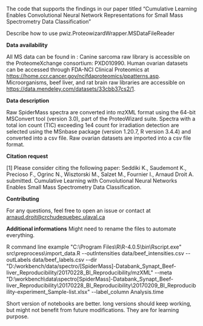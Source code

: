 The code that supports the findings in our paper titled “Cumulative Learning Enables Convolutional Neural Network Representations for Small Mass Spectrometry Data Classification”

Describe how to use pwiz.ProteowizardWrapper.MSDataFileReader

**Data availability**

All MS data can be found in : Canine sarcoma raw library is accessible on the ProteomeXchange consortium: PXD010990. Human ovarian datasets can be accessed through FDA-NCI Clinical Proteomics at https://home.ccr.cancer.gov/ncifdaproteomics/ppatterns.asp. Microorganisms, beef liver, and rat brain raw libraries are accessible on https://data.mendeley.com/datasets/33cbb37cs2/1.

**Data description**

Raw SpiderMass spectra are converted into mzXML format using the 64-bit MSConvert tool (version 3.0), part of the ProteoWizard suite. Spectra with a total ion count (TIC) exceeding 1e4 count for irradiation detection are selected using the MSnbase package (version 1.20.7, R version 3.4.4) and converted into a csv file. Raw ovarian datasets are imported into a csv file format.

**Citation request**

<a id="1">[1]</a> 
Please consider citing the following paper:
Seddiki K., Saudemont K., Precioso F., Ogrinc N., Wisztorski M., Salzet M., Fournier I., Arnaud Droit A. submitted. Cumulative Learning with Convolutional Neural Networks Enables Small Mass Spectrometry Data Classification. 

**Contributing**

For any questions, feel free to open an issue or contact at arnaud.droit@crchudequebec.ulaval.ca

**Additional informations**
Might need to rename the files to automate everything. 

R command line example
"C:\Program Files\R\R-4.0.5\bin\Rscript.exe" src\preprocess\import_data.R --outIntensities data/beef_intensities.csv --outLabels data/beef_labels.csv --dir "D:/workbench/data/spectro/[SpiderMass]-Databank_Synapt_Beef-liver_Reproducibility/20170228_Bl_Reproducibility/mzXML" --meta "D:\workbench\data\spectro\[SpiderMass]-Databank_Synapt_Beef-liver_Reproducibility\20170228_Bl_Reproducibility\20170209_Bl_Reproducibility-experiment_Sample-list.xlsx" --label_column Analysis.time


Short version of notebooks are better. long versions should keep working, but might not benefit from future modifications.
They are for learning purpose.